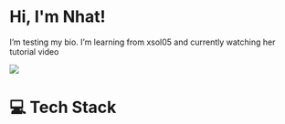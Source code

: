 # Hi, I'm Nhat!
I’m testing my bio. I’m learning from xsol05 and currently watching her tutorial video
<!-- GitHub stats from https://github.com/anuraghazra/github-readme-stats -->
![](https://github-readme-stats.vercel.app/api?username=nkmnhat&theme=radical&hide_border=false&include_all_commits=true&count_private=true)<br/>
# 💻 Tech Stack
<!-- Badges from https://github.com/Ileriayo/markdown-badges -->
